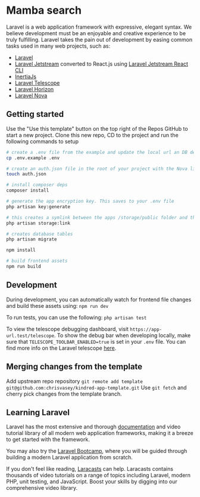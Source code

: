 # Mamba search

Laravel is a web application framework with expressive, elegant syntax. We believe development must be an enjoyable and creative experience to be truly fulfilling. Laravel takes the pain out of development by easing common tasks used in many web projects, such as:

- [Laravel](https://laravel.com/)
- [Laravel Jetstream](https://jetstream.laravel.com/) converted to React.js using [Laravel Jetstream React CLI](https://github.com/ozziexsh/laravel-jetstream-react)
- [InertiaJs](https://inertiajs.com/)
- [Laravel Telescope](https://laravel.com/docs/10.x/telescope)
- [Laravel Horizon](https://laravel.com/docs/10.x/horizon)
- [Laravel Nova](https://nova.laravel.com/)

## Getting started

Use the "Use this template" button on the top right of the Repos GitHub to start a new project.
Clone this new repo, CD to the project and run the following commands to setup
``` bash
# create a .env file from the example and update the local url an DB details for your system
cp .env.example .env

# create an auth.json file in the root of your project with the Nova licence
touch auth.json

# install composer deps
composer install

# generate the app encryption key. This saves to your .env file
php artisan key:generate

# this creates a symlink between the apps /storage/public folder and the /public directory to expose public files
php artisan storage:link

# creates database tables 
php artisan migrate

npm install

# build frontend assets
npm run build
```

## Development

During development, you can automatically watch for frontend file changes and build these assets using:
`npm run dev`

To run tests, you can use the following:
`php artisan test`

To view the telescope debugging dashboard, visit `https://app-url.test/telescope`.
To show the debug bar when developing locally, make sure that `TELESCOPE_TOOLBAR_ENABLED=true` is set in your `.env` file.
You can find more info on the Laravel telescope [here](https://laravel.com/docs/10.x/telescope).

## Merging changes from the template 

Add upstream repo repository
`git remote add template git@github.com:chrisvasey/kindred-app-template.git`
Use `git fetch` and cherry pick changes from the template branch.

## Learning Laravel

Laravel has the most extensive and thorough [documentation](https://laravel.com/docs) and video tutorial library of all modern web application frameworks, making it a breeze to get started with the framework.

You may also try the [Laravel Bootcamp](https://bootcamp.laravel.com), where you will be guided through building a modern Laravel application from scratch.

If you don't feel like reading, [Laracasts](https://laracasts.com) can help. Laracasts contains thousands of video tutorials on a range of topics including Laravel, modern PHP, unit testing, and JavaScript. Boost your skills by digging into our comprehensive video library.
